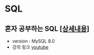 # SQL
 
## 혼자 공부하는 SQL [[상세내용]](https://github.com/kbjung/SQL/tree/main/MySQL)
+ version : MySQL 8.0
+ 강의 링크 [youtube](https://youtube.com/playlist?list=PLVsNizTWUw7GCfy5RH27cQL5MeKYnl8Pm)

